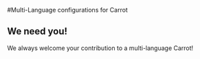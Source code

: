 #Multi-Language configurations for Carrot

We need you!
-------------

We always welcome your contribution to a multi-language Carrot!
